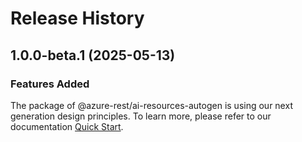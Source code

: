 # Release History
    
## 1.0.0-beta.1 (2025-05-13)

### Features Added

The package of @azure-rest/ai-resources-autogen is using our next generation design principles. To learn more, please refer to our documentation [Quick Start](https://aka.ms/azsdk/js/mgmt/quickstart).
